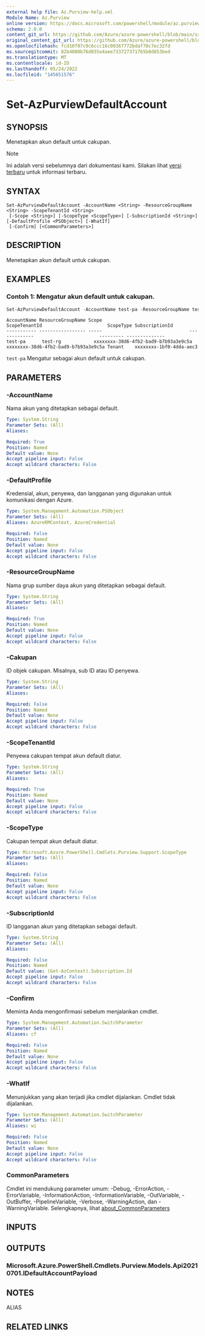 ```yaml
---
external help file: Az.Purview-help.xml
Module Name: Az.Purview
online version: https://docs.microsoft.com/powershell/module/az.purview/set-azpurviewdefaultaccount
schema: 2.0.0
content_git_url: https://github.com/Azure/azure-powershell/blob/main/src/Purview/Purview/help/Set-AzPurviewDefaultAccount.md
original_content_git_url: https://github.com/Azure/azure-powershell/blob/main/src/Purview/Purview/help/Set-AzPurviewDefaultAccount.md
ms.openlocfilehash: fcd10f07c9c6ccc16c00367772bdaf78c7ec32fd
ms.sourcegitcommit: 82b4008b76d035e4aee733727371765b0d853bed
ms.translationtype: MT
ms.contentlocale: id-ID
ms.lasthandoff: 05/24/2022
ms.locfileid: "145651576"
---
```

# Set-AzPurviewDefaultAccount

## SYNOPSIS
Menetapkan akun default untuk cakupan.

> [!NOTE]
>Ini adalah versi sebelumnya dari dokumentasi kami. Silakan lihat [versi terbaru](/powershell/module/az.purview/set-azpurviewdefaultaccount) untuk informasi terbaru.

## SYNTAX

```
Set-AzPurviewDefaultAccount -AccountName <String> -ResourceGroupName <String> -ScopeTenantId <String>
 [-Scope <String>] [-ScopeType <ScopeType>] [-SubscriptionId <String>] [-DefaultProfile <PSObject>] [-WhatIf]
 [-Confirm] [<CommonParameters>]
```

## DESCRIPTION
Menetapkan akun default untuk cakupan.

## EXAMPLES

### Contoh 1: Mengatur akun default untuk cakupan.
```powershell
Set-AzPurviewDefaultAccount -AccountName test-pa -ResourceGroupName test-rg -ScopeTenantId xxxxxxxx-38d6-4fb2-bad9-b7b93a3e9c5a
```

```output
AccountName ResourceGroupName Scope                                ScopeTenantId                        ScopeType SubscriptionId
----------- ----------------- -----                                -------------                        --------- --------------
test-pa      test-rg            xxxxxxxx-38d6-4fb2-bad9-b7b93a3e9c5a xxxxxxxx-38d6-4fb2-bad9-b7b93a3e9c5a Tenant    xxxxxxxx-1bf0-4dda-aec3
```

`test-pa` Mengatur sebagai akun default untuk cakupan.

## PARAMETERS

### -AccountName
Nama akun yang ditetapkan sebagai default.

```yaml
Type: System.String
Parameter Sets: (All)
Aliases:

Required: True
Position: Named
Default value: None
Accept pipeline input: False
Accept wildcard characters: False
```

### -DefaultProfile
Kredensial, akun, penyewa, dan langganan yang digunakan untuk komunikasi dengan Azure.

```yaml
Type: System.Management.Automation.PSObject
Parameter Sets: (All)
Aliases: AzureRMContext, AzureCredential

Required: False
Position: Named
Default value: None
Accept pipeline input: False
Accept wildcard characters: False
```

### -ResourceGroupName
Nama grup sumber daya akun yang ditetapkan sebagai default.

```yaml
Type: System.String
Parameter Sets: (All)
Aliases:

Required: True
Position: Named
Default value: None
Accept pipeline input: False
Accept wildcard characters: False
```

### -Cakupan
ID objek cakupan.
Misalnya, sub ID atau ID penyewa.

```yaml
Type: System.String
Parameter Sets: (All)
Aliases:

Required: False
Position: Named
Default value: None
Accept pipeline input: False
Accept wildcard characters: False
```

### -ScopeTenantId
Penyewa cakupan tempat akun default diatur.

```yaml
Type: System.String
Parameter Sets: (All)
Aliases:

Required: True
Position: Named
Default value: None
Accept pipeline input: False
Accept wildcard characters: False
```

### -ScopeType
Cakupan tempat akun default diatur.

```yaml
Type: Microsoft.Azure.PowerShell.Cmdlets.Purview.Support.ScopeType
Parameter Sets: (All)
Aliases:

Required: False
Position: Named
Default value: None
Accept pipeline input: False
Accept wildcard characters: False
```

### -SubscriptionId
ID langganan akun yang ditetapkan sebagai default.

```yaml
Type: System.String
Parameter Sets: (All)
Aliases:

Required: False
Position: Named
Default value: (Get-AzContext).Subscription.Id
Accept pipeline input: False
Accept wildcard characters: False
```

### -Confirm
Meminta Anda mengonfirmasi sebelum menjalankan cmdlet.

```yaml
Type: System.Management.Automation.SwitchParameter
Parameter Sets: (All)
Aliases: cf

Required: False
Position: Named
Default value: None
Accept pipeline input: False
Accept wildcard characters: False
```

### -WhatIf
Menunjukkan yang akan terjadi jika cmdlet dijalankan.
Cmdlet tidak dijalankan.

```yaml
Type: System.Management.Automation.SwitchParameter
Parameter Sets: (All)
Aliases: wi

Required: False
Position: Named
Default value: None
Accept pipeline input: False
Accept wildcard characters: False
```

### CommonParameters
Cmdlet ini mendukung parameter umum: -Debug, -ErrorAction, -ErrorVariable, -InformationAction, -InformationVariable, -OutVariable, -OutBuffer, -PipelineVariable, -Verbose, -WarningAction, dan -WarningVariable. Selengkapnya, lihat [about_CommonParameters](http://go.microsoft.com/fwlink/?LinkID=113216)

## INPUTS

## OUTPUTS

### Microsoft.Azure.PowerShell.Cmdlets.Purview.Models.Api20210701.IDefaultAccountPayload

## NOTES

ALIAS

## RELATED LINKS
